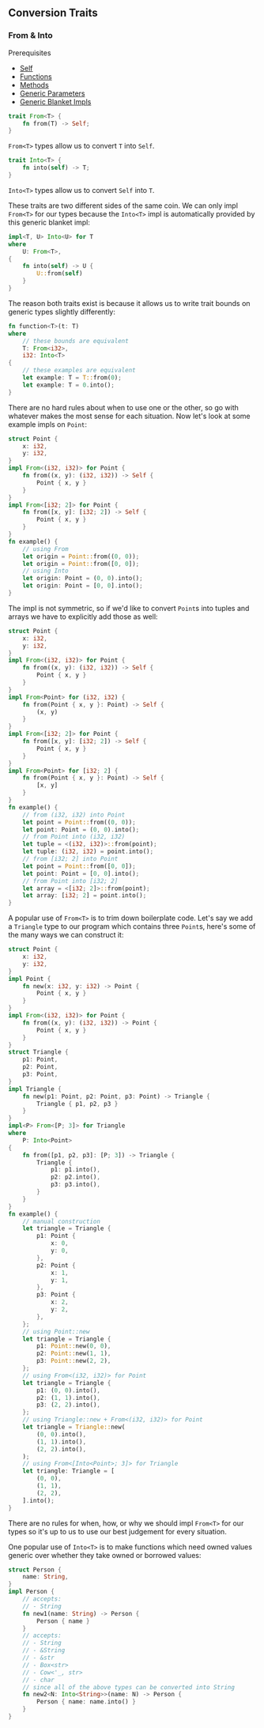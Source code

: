 ## Conversion Traits

### From & Into

Prerequisites

- [Self](../chapter-1/self.md)
- [Functions](../chapter-1/functions.md)
- [Methods](../chapter-1/methods.md)
- [Generic Parameters](../chapter-1/generic-parameters.md)
- [Generic Blanket Impls](../chapter-1/generic-blanket-impls.md)

```rust
trait From<T> {
    fn from(T) -> Self;
}
```

`From<T>` types allow us to convert `T` into `Self`.

```rust
trait Into<T> {
    fn into(self) -> T;
}
```

`Into<T>` types allow us to convert `Self` into `T`.

These traits are two different sides of the same coin. We can only impl `From<T>` for our types because the `Into<T>` impl is automatically provided by this generic blanket impl:

```rust
impl<T, U> Into<U> for T
where
    U: From<T>,
{
    fn into(self) -> U {
        U::from(self)
    }
}
```

The reason both traits exist is because it allows us to write trait bounds on generic types slightly differently:

```rust
fn function<T>(t: T)
where
    // these bounds are equivalent
    T: From<i32>,
    i32: Into<T>
{
    // these examples are equivalent
    let example: T = T::from(0);
    let example: T = 0.into();
}
```

There are no hard rules about when to use one or the other, so go with whatever makes the most sense for each situation. Now let's look at some example impls on `Point`:

```rust
struct Point {
    x: i32,
    y: i32,
}
impl From<(i32, i32)> for Point {
    fn from((x, y): (i32, i32)) -> Self {
        Point { x, y }
    }
}
impl From<[i32; 2]> for Point {
    fn from([x, y]: [i32; 2]) -> Self {
        Point { x, y }
    }
}
fn example() {
    // using From
    let origin = Point::from((0, 0));
    let origin = Point::from([0, 0]);
    // using Into
    let origin: Point = (0, 0).into();
    let origin: Point = [0, 0].into();
}
```

The impl is not symmetric, so if we'd like to convert `Point`s into tuples and arrays we have to explicitly add those as well:

```rust
struct Point {
    x: i32,
    y: i32,
}
impl From<(i32, i32)> for Point {
    fn from((x, y): (i32, i32)) -> Self {
        Point { x, y }
    }
}
impl From<Point> for (i32, i32) {
    fn from(Point { x, y }: Point) -> Self {
        (x, y)
    }
}
impl From<[i32; 2]> for Point {
    fn from([x, y]: [i32; 2]) -> Self {
        Point { x, y }
    }
}
impl From<Point> for [i32; 2] {
    fn from(Point { x, y }: Point) -> Self {
        [x, y]
    }
}
fn example() {
    // from (i32, i32) into Point
    let point = Point::from((0, 0));
    let point: Point = (0, 0).into();
    // from Point into (i32, i32)
    let tuple = <(i32, i32)>::from(point);
    let tuple: (i32, i32) = point.into();
    // from [i32; 2] into Point
    let point = Point::from([0, 0]);
    let point: Point = [0, 0].into();
    // from Point into [i32; 2]
    let array = <[i32; 2]>::from(point);
    let array: [i32; 2] = point.into();
}
```

A popular use of `From<T>` is to trim down boilerplate code. Let's say we add a `Triangle` type to our program which contains three `Point`s, here's some of the many ways we can construct it:

```rust
struct Point {
    x: i32,
    y: i32,
}
impl Point {
    fn new(x: i32, y: i32) -> Point {
        Point { x, y }
    }
}
impl From<(i32, i32)> for Point {
    fn from((x, y): (i32, i32)) -> Point {
        Point { x, y }
    }
}
struct Triangle {
    p1: Point,
    p2: Point,
    p3: Point,
}
impl Triangle {
    fn new(p1: Point, p2: Point, p3: Point) -> Triangle {
        Triangle { p1, p2, p3 }
    }
}
impl<P> From<[P; 3]> for Triangle
where
    P: Into<Point>
{
    fn from([p1, p2, p3]: [P; 3]) -> Triangle {
        Triangle {
            p1: p1.into(),
            p2: p2.into(),
            p3: p3.into(),
        }
    }
}
fn example() {
    // manual construction
    let triangle = Triangle {
        p1: Point {
            x: 0,
            y: 0,
        },
        p2: Point {
            x: 1,
            y: 1,
        },
        p3: Point {
            x: 2,
            y: 2,
        },
    };
    // using Point::new
    let triangle = Triangle {
        p1: Point::new(0, 0),
        p2: Point::new(1, 1),
        p3: Point::new(2, 2),
    };
    // using From<(i32, i32)> for Point
    let triangle = Triangle {
        p1: (0, 0).into(),
        p2: (1, 1).into(),
        p3: (2, 2).into(),
    };
    // using Triangle::new + From<(i32, i32)> for Point
    let triangle = Triangle::new(
        (0, 0).into(),
        (1, 1).into(),
        (2, 2).into(),
    );
    // using From<[Into<Point>; 3]> for Triangle
    let triangle: Triangle = [
        (0, 0),
        (1, 1),
        (2, 2),
    ].into();
}
```

There are no rules for when, how, or why we should impl `From<T>` for our types so it's up to us to use our best judgement for every situation.

One popular use of `Into<T>` is to make functions which need owned values generic over whether they take owned or borrowed values:

```rust
struct Person {
    name: String,
}
impl Person {
    // accepts:
    // - String
    fn new1(name: String) -> Person {
        Person { name }
    }
    // accepts:
    // - String
    // - &String
    // - &str
    // - Box<str>
    // - Cow<'_, str>
    // - char
    // since all of the above types can be converted into String
    fn new2<N: Into<String>>(name: N) -> Person {
        Person { name: name.into() }
    }
}
```

